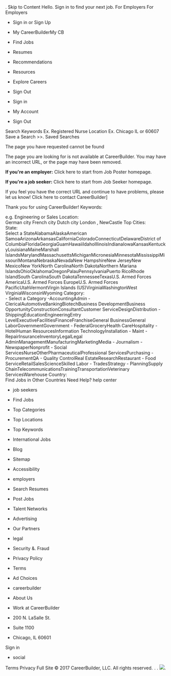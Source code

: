 <iframe src="//www.googletagmanager.com/ns.html?id=GTM-NXB4FH&noscript=true&browser\_id=20171201011372eaff0a19ed48cb901bf8e41fed90f1" height="0" width="0" style="display:none;visibility:hidden"></iframe>. Skip to Content Hello. Sign in to find your next job. For Employers For Employers

*   Sign in or Sign Up
*   My CareerBuilderMy CB
*   Find Jobs
*   Resumes
*   Recommendations
*   Resources
*   Explore Careers
*   Sign Out

*   Sign in
*   My Account
*   Sign Out

Search Keywords Ex. Registered Nurse Location Ex. Chicago IL or 60607 Save a Search >>. Saved Searches

The page you have requested cannot be found

The page you are looking for is not available at CareerBuilder. You may have an incorrect URL, or the page may have been removed.  
  
**If you're an employer:** Click here to start from Job Poster homepage.  
  
**If you're a job seeker:** Click here to start from Job Seeker homepage.  
  
If you feel you have the correct URL and continue to have problems, please let us know! Click here to contact CareerBuilder\]  
  
Thank you for using CareerBuilder! Keywords:  
  
e.g. Engineering or Sales Location:  
German city French city Dutch city London , NewCastle Top Cities:  
State:  
Select a StateAlabamaAlaskaAmerican SamoaArizonaArkansasCaliforniaColoradoConnecticutDelawareDistrict of ColumbiaFloridaGeorgiaGuamHawaiiIdahoIllinoisIndianaIowaKansasKentuckyLouisianaMaineMarshall IslandsMarylandMassachusettsMichiganMicronesiaMinnesotaMississippiMissouriMontanaNebraskaNevadaNew HampshireNew JerseyNew MexicoNew YorkNorth CarolinaNorth DakotaNorthern Mariana IslandsOhioOklahomaOregonPalauPennsylvaniaPuerto RicoRhode IslandSouth CarolinaSouth DakotaTennesseeTexasU.S. Armed Forces AmericaU.S. Armed Forces EuropeU.S. Armed Forces PacificUtahVermontVirgin Islands (US)VirginiaWashingtonWest VirginiaWisconsinWyoming Category:  
\- Select a Category -AccountingAdmin - ClericalAutomotiveBankingBiotechBusiness DevelopmentBusiness OpportunityConstructionConsultantCustomer ServiceDesignDistribution - ShippingEducationEngineeringEntry LevelExecutiveFacilitiesFinanceFranchiseGeneral BusinessGeneral LaborGovernmentGovernment - FederalGroceryHealth CareHospitality - HotelHuman ResourcesInformation TechnologyInstallation - Maint - RepairInsuranceInventoryLegalLegal AdminManagementManufacturingMarketingMedia - Journalism - NewspaperNonprofit - Social ServicesNurseOtherPharmaceuticalProfessional ServicesPurchasing - ProcurementQA - Quality ControlReal EstateResearchRestaurant - Food ServiceRetailSalesScienceSkilled Labor - TradesStrategy - PlanningSupply ChainTelecommunicationsTrainingTransportationVeterinary ServicesWarehouse Country:  
Find Jobs in Other Countries Need Help? help center

*   job seekers
*   Find Jobs
*   Top Categories
*   Top Locations
*   Top Keywords
*   International Jobs
*   Blog
*   Sitemap
*   Accessibility

*   employers
*   Search Resumes
*   Post Jobs
*   Talent Networks
*   Advertising
*   Our Partners

*   legal
*   Security &. Fraud
*   Privacy Policy
*   Terms
*   Ad Choices

*   careerbuilder
*   About Us
*   Work at CareerBuilder

*   200 N. LaSalle St.
*   Suite 1100
*   Chicago, IL 60601

Sign in

*   social

Terms Privacy Full Site © 2017 CareerBuilder, LLC. All rights reserved. <img src = "http://cbglobal.112.2O7.net/b/ss/cbglobal/1/H.0--NS/0" height="1" width="1" border="0" alt="Careerbuilder" title="Careerbuilder" />. <img height="1" width="1" style="display:none" src="https://www.facebook.com/tr?id=651028534974288&amp;ev=PageView&amp;noscript=1">. <img src="http://b.scorecardresearch.com/p?c1=2&c2=&c3=&c4=&c5=&c6=&c15=&cj=1" />.